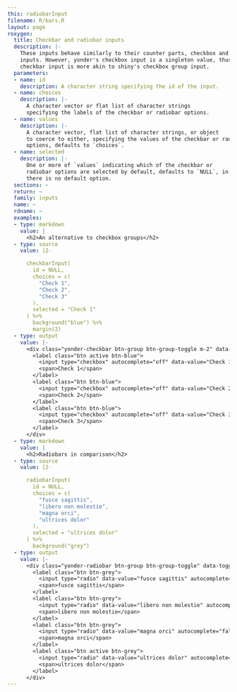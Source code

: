 ```yaml
---
this: radiobarInput
filename: R/bars.R
layout: page
roxygen:
  title: Checkbar and radiobar inputs
  description: |-
    These inputs behave similarly to their counter parts, checkbox and radio
    inputs. However, yonder's checkbox input is a singleton value, thus the
    checkbar input is more akin to shiny's checkbox group input.
  parameters:
  - name: id
    description: A character string specifying the id of the input.
  - name: choices
    description: |-
      A character vector or flat list of character strings
      specifying the labels of the checkbar or radiobar options.
  - name: values
    description: |-
      A character vector, flat list of character strings, or object
      to coerce to either, specifying the values of the checkbar or radiobar
      options, defaults to `choices`.
  - name: selected
    description: |-
      One or more of `values` indicating which of the checkbar or
      radiobar options are selected by default, defaults to `NULL`, in which case
      there is no default option.
  sections: ~
  return: ~
  family: inputs
  name: ~
  rdname: ~
  examples:
  - type: markdown
    value: |
      <h2>An alternative to checkbox groups</h2>
  - type: source
    value: |2-

      checkbarInput(
        id = NULL,
        choices = c(
          "Check 1",
          "Check 2",
          "Check 3"
        ),
        selected = "Check 1"
      ) %>%
        background("blue") %>%
        margin(2)
  - type: output
    value: |-
      <div class="yonder-checkbar btn-group btn-group-toggle m-2" data-toggle="buttons">
        <label class="btn active btn-blue">
          <input type="checkbox" autocomplete="off" data-value="Check 1" checked/>
          <span>Check 1</span>
        </label>
        <label class="btn btn-blue">
          <input type="checkbox" autocomplete="off" data-value="Check 2"/>
          <span>Check 2</span>
        </label>
        <label class="btn btn-blue">
          <input type="checkbox" autocomplete="off" data-value="Check 3"/>
          <span>Check 3</span>
        </label>
      </div>
  - type: markdown
    value: |
      <h2>Radiobars in comparison</h2>
  - type: source
    value: |2-

      radiobarInput(
        id = NULL,
        choices = c(
          "fusce sagittis",
          "libero non molestie",
          "magna orci",
          "ultrices dolor"
        ),
        selected = "ultrices dolor"
      ) %>%
        background("grey")
  - type: output
    value: |-
      <div class="yonder-radiobar btn-group btn-group-toggle" data-toggle="buttons">
        <label class="btn btn-grey">
          <input type="radio" data-value="fusce sagittis" autocomplete="false"/>
          <span>fusce sagittis</span>
        </label>
        <label class="btn btn-grey">
          <input type="radio" data-value="libero non molestie" autocomplete="false"/>
          <span>libero non molestie</span>
        </label>
        <label class="btn btn-grey">
          <input type="radio" data-value="magna orci" autocomplete="false"/>
          <span>magna orci</span>
        </label>
        <label class="btn active btn-grey">
          <input type="radio" data-value="ultrices dolor" autocomplete="false" checked/>
          <span>ultrices dolor</span>
        </label>
      </div>
---
```

